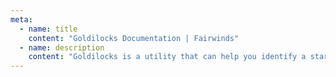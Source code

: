 ```yaml
---
meta:
  - name: title
    content: "Goldilocks Documentation | Fairwinds"
  - name: description
    content: "Goldilocks is a utility that can help you identify a starting point for resource requests and limits in Kubernetes."
---
```

